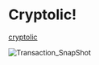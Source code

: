 # Cryptolic!

[cryptolic](https://user-images.githubusercontent.com/53406891/198299157-7a451eba-9c7f-4d85-8098-3f8215dd21f4.png)

![Transaction_SnapShot](https://user-images.githubusercontent.com/53406891/198299305-79a9ecd4-2975-46ac-89b8-8516ea2de9e5.png)


